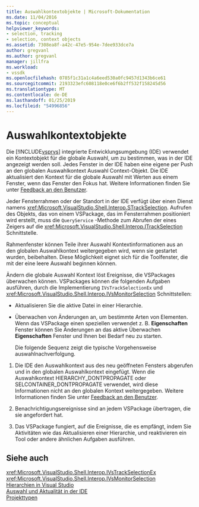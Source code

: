 ```yaml
---
title: Auswahlkontextobjekte | Microsoft-Dokumentation
ms.date: 11/04/2016
ms.topic: conceptual
helpviewer_keywords:
- selection, tracking
- selection, context objects
ms.assetid: 7308ea8f-a42c-47e5-954e-7dee933dce7a
author: gregvanl
ms.author: gregvanl
manager: jillfra
ms.workload:
- vssdk
ms.openlocfilehash: 0785f1c31a1c4a6eed530a0fc9457d1343b6ce61
ms.sourcegitcommit: 2193323efc608118e0ce6f6b2ff532f158245d56
ms.translationtype: MT
ms.contentlocale: de-DE
ms.lasthandoff: 01/25/2019
ms.locfileid: "54996856"
---
```

# <a name="selection-context-objects"></a>Auswahlkontextobjekte
Die [!INCLUDE[vsprvs](../../code-quality/includes/vsprvs_md.md)] integrierte Entwicklungsumgebung (IDE) verwendet ein Kontextobjekt für die globale Auswahl, um zu bestimmen, was in der IDE angezeigt werden soll. Jedes Fenster in der IDE haben eine eigene per Push an den globalen Auswahlkontext Auswahl Context-Objekt. Die IDE aktualisiert den Kontext für die globale Auswahl mit Werten aus einem Fenster, wenn das Fenster den Fokus hat. Weitere Informationen finden Sie unter [Feedback an den Benutzer](../../extensibility/internals/feedback-to-the-user.md).  
  
 Jeder Fensterrahmen oder der Standort in der IDE verfügt über einen Dienst namens <xref:Microsoft.VisualStudio.Shell.Interop.STrackSelection>. Aufrufen des Objekts, das von einem VSPackage, das im Fensterrahmen positioniert wird erstellt, muss die `QueryService` -Methode zum Abrufen der eines Zeigers auf die <xref:Microsoft.VisualStudio.Shell.Interop.ITrackSelection> Schnittstelle.  
  
 Rahmenfenster können Teile ihrer Auswahl Kontextinformationen aus an den globalen Auswahlkontext weitergegeben wird, wenn sie gestartet wurden, beibehalten. Diese Möglichkeit eignet sich für die Toolfenster, die mit der eine leere Auswahl beginnen können.  
  
 Ändern die globale Auswahl Kontext löst Ereignisse, die VSPackages überwachen können. VSPackages können die folgenden Aufgaben ausführen, durch die Implementierung `IVsTrackSelectionEx` und <xref:Microsoft.VisualStudio.Shell.Interop.IVsMonitorSelection> Schnittstellen:  
  
- Aktualisieren Sie die aktive Datei in einer Hierarchie.  
  
- Überwachen von Änderungen an, um bestimmte Arten von Elementen. Wenn das VSPackage einen speziellen verwendet z. B. **Eigenschaften** Fenster können Sie Änderungen an das aktive Überwachen **Eigenschaften** Fenster und Ihnen bei Bedarf neu zu starten.  
  
  Die folgende Sequenz zeigt die typische Vorgehensweise auswahlnachverfolgung.  
  
1.  Die IDE den Auswahlkontext aus des neu geöffneten Fensters abgerufen und in den globalen Auswahlkontext eingefügt. Wenn die Auswahlkontext HIERARCHY_DONTPROPAGATE oder SELCONTAINER_DONTPROPAGATE verwendet, wird diese Informationen nicht an den globalen Kontext weitergegeben. Weitere Informationen finden Sie unter [Feedback an den Benutzer](../../extensibility/internals/feedback-to-the-user.md).  
  
2.  Benachrichtigungsereignisse sind an jedem VSPackage übertragen, die sie angefordert hat.  
  
3.  Das VSPackage fungiert, auf die Ereignisse, die es empfängt, indem Sie Aktivitäten wie das Aktualisieren einer Hierarchie, und reaktivieren ein Tool oder andere ähnlichen Aufgaben ausführen.  
  
## <a name="see-also"></a>Siehe auch  
 <xref:Microsoft.VisualStudio.Shell.Interop.IVsTrackSelectionEx>   
 <xref:Microsoft.VisualStudio.Shell.Interop.IVsMonitorSelection>   
 [Hierarchien in Visual Studio](../../extensibility/internals/hierarchies-in-visual-studio.md)   
 [Auswahl und Aktualität in der IDE](../../extensibility/internals/selection-and-currency-in-the-ide.md)   
 [Projekttypen](../../extensibility/internals/project-types.md)